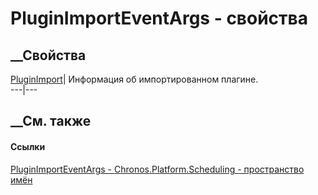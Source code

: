 # PluginImportEventArgs - свойства
##  __Свойства
[PluginImport](P_Chronos_Platform_Scheduling_PluginImportEventArgs_PluginImport.htm)|
Информация об импортированном плагине.  
---|---  
## __См. также
#### Ссылки
[PluginImportEventArgs -
](T_Chronos_Platform_Scheduling_PluginImportEventArgs.htm)
[Chronos.Platform.Scheduling - пространство
имён](N_Chronos_Platform_Scheduling.htm)
